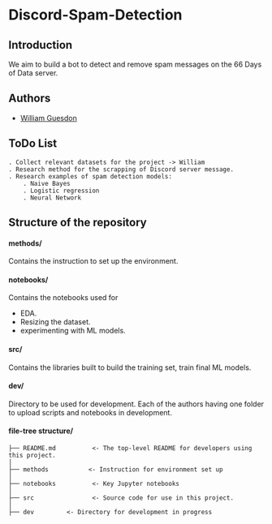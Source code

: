 # Discord-Spam-Detection


## Introduction

We aim to build a bot to detect and remove spam messages on the 66 Days of Data server. 

## Authors

* [William Guesdon](https://github.com/wguesdon)

## ToDo List

```
. Collect relevant datasets for the project -> William
. Research method for the scrapping of Discord server message. 
. Research examples of spam detection models:
	. Naive Bayes
	. Logistic regression
	. Neural Network
```

## Structure of the repository

#### methods/
Contains the instruction to set up the environment.

#### notebooks/
Contains the notebooks used for 
* EDA.
* Resizing the dataset.
* experimenting with ML models.

#### src/
Contains the libraries built to  build the training set, train final ML models.

#### dev/
Directory to be used for development. Each of the authors having one folder to upload scripts and notebooks in development.

#### file-tree structure/

```
├── README.md          <- The top-level README for developers using this project.
│
├── methods           <- Instruction for environment set up
│
├── notebooks          <- Key Jupyter notebooks 
│
├── src                <- Source code for use in this project.
│
├── dev         <- Directory for development in progress
```
